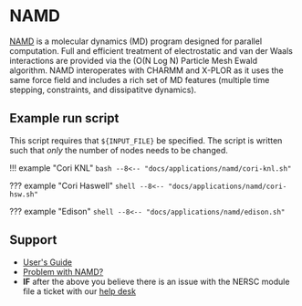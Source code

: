 # NAMD

[NAMD](www.ks.uiuc.edu/Research/namd/) is a molecular dynamics (MD)
program designed for parallel computation. Full and efficient
treatment of electrostatic and van der Waals interactions are provided
via the (O(N Log N) Particle Mesh Ewald algorithm.  NAMD interoperates
with CHARMM and X-PLOR as it uses the same force field and includes a
rich set of MD features (multiple time stepping, constraints, and
dissipatitve dynamics).

## Example run script

This script requires that `${INPUT_FILE}` be specified. The script is written
such that *only* the number of nodes needs to be changed.

!!! example "Cori KNL"
	```bash
	--8<-- "docs/applications/namd/cori-knl.sh"
	```

??? example "Cori Haswell"
    ```shell
    --8<-- "docs/applications/namd/cori-hsw.sh"
    ```

??? example "Edison"
    ```shell
    --8<-- "docs/applications/namd/edison.sh"
    ```

## Support

 * [User's Guide](https://www.ks.uiuc.edu/Research/namd/current/ug/)
 * [Problem with NAMD?](https://www.ks.uiuc.edu/Research/namd/bugreport.html)
 * **IF** after the above you believe there is an issue with the NERSC
   module file a ticket with our [help desk](https://help.nersc.gov)
